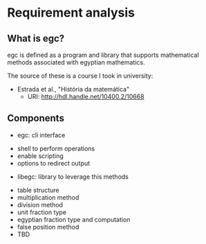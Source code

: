 # Requirement analysis

## What is egc?

egc is defined as a program and library that supports mathematical methods
associated with egyptian mathematics.

The source of these is a course I took in university:
- Estrada et al., "História da matemática"
  + URI: <http://hdl.handle.net/10400.2/10668>

## Components
- egc: cli interface
 + shell to perform operations
 + enable scripting
 + options to redirect output
- libegc: library to leverage this methods
 + table structure
 + multiplication method
 + division method
 + unit fraction type
 + egyptian fraction type and computation
 + false position method
 + TBD
